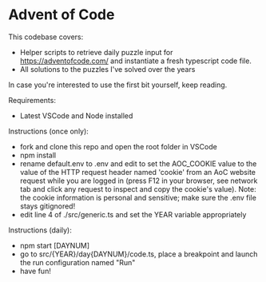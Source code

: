 # Advent of Code

This codebase covers:
- Helper scripts to retrieve daily puzzle input for https://adventofcode.com/ and instantiate a fresh typescript code file. 
- All solutions to the puzzles I've solved over the years

In case you're interested to use the first bit yourself, keep reading. 

Requirements:
- Latest VSCode and Node installed

Instructions (once only):
- fork and clone this repo and open the root folder in VSCode
- npm install
- rename default.env to .env and edit to set the AOC_COOKIE value to the value of the HTTP request header named 'cookie' from an AoC website request while you are logged in (press F12 in your browser, see network tab and click any request to inspect and copy the cookie's value). Note: the cookie information is personal and sensitive; make sure the .env file stays gitignored!
- edit line 4 of ./src/generic.ts and set the YEAR variable appropriately

Instructions (daily):
- npm start [DAYNUM]
- go to src/{YEAR}/day{DAYNUM}/code.ts, place a breakpoint and launch the run configuration named "Run"
- have fun!
